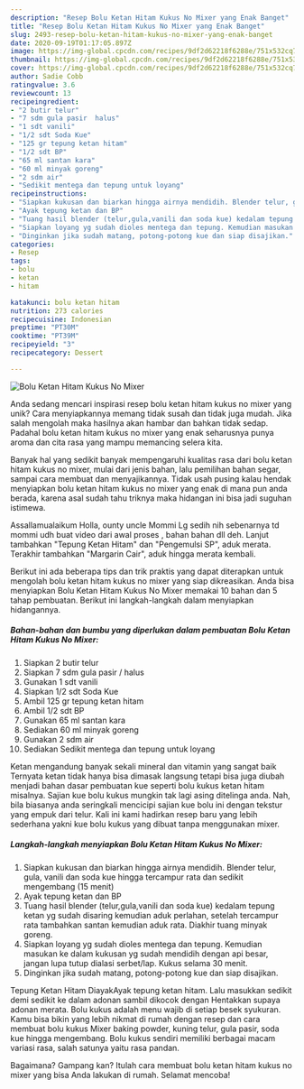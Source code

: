 ```yaml
---
description: "Resep Bolu Ketan Hitam Kukus No Mixer yang Enak Banget"
title: "Resep Bolu Ketan Hitam Kukus No Mixer yang Enak Banget"
slug: 2493-resep-bolu-ketan-hitam-kukus-no-mixer-yang-enak-banget
date: 2020-09-19T01:17:05.897Z
image: https://img-global.cpcdn.com/recipes/9df2d62218f6288e/751x532cq70/bolu-ketan-hitam-kukus-no-mixer-foto-resep-utama.jpg
thumbnail: https://img-global.cpcdn.com/recipes/9df2d62218f6288e/751x532cq70/bolu-ketan-hitam-kukus-no-mixer-foto-resep-utama.jpg
cover: https://img-global.cpcdn.com/recipes/9df2d62218f6288e/751x532cq70/bolu-ketan-hitam-kukus-no-mixer-foto-resep-utama.jpg
author: Sadie Cobb
ratingvalue: 3.6
reviewcount: 13
recipeingredient:
- "2 butir telur"
- "7 sdm gula pasir  halus"
- "1 sdt vanili"
- "1/2 sdt Soda Kue"
- "125 gr tepung ketan hitam"
- "1/2 sdt BP"
- "65 ml santan kara"
- "60 ml minyak goreng"
- "2 sdm air"
- "Sedikit mentega dan tepung untuk loyang"
recipeinstructions:
- "Siapkan kukusan dan biarkan hingga airnya mendidih. Blender telur, gula, vanili dan soda kue hingga tercampur rata dan sedikit mengembang (15 menit)"
- "Ayak tepung ketan dan BP"
- "Tuang hasil blender (telur,gula,vanili dan soda kue) kedalam tepung ketan yg sudah disaring kemudian aduk perlahan, setelah tercampur rata tambahkan santan kemudian aduk rata. Diakhir tuang minyak goreng."
- "Siapkan loyang yg sudah dioles mentega dan tepung. Kemudian masukan ke dalam kukusan yg sudah mendidih dengan api besar, jangan lupa tutup dialasi serbet/lap. Kukus selama 30 menit."
- "Dinginkan jika sudah matang, potong-potong kue dan siap disajikan."
categories:
- Resep
tags:
- bolu
- ketan
- hitam

katakunci: bolu ketan hitam 
nutrition: 273 calories
recipecuisine: Indonesian
preptime: "PT30M"
cooktime: "PT39M"
recipeyield: "3"
recipecategory: Dessert

---
```



![Bolu Ketan Hitam Kukus No Mixer](https://img-global.cpcdn.com/recipes/9df2d62218f6288e/751x532cq70/bolu-ketan-hitam-kukus-no-mixer-foto-resep-utama.jpg)

Anda sedang mencari inspirasi resep bolu ketan hitam kukus no mixer yang unik? Cara menyiapkannya memang tidak susah dan tidak juga mudah. Jika salah mengolah maka hasilnya akan hambar dan bahkan tidak sedap. Padahal bolu ketan hitam kukus no mixer yang enak seharusnya punya aroma dan cita rasa yang mampu memancing selera kita.

Banyak hal yang sedikit banyak mempengaruhi kualitas rasa dari bolu ketan hitam kukus no mixer, mulai dari jenis bahan, lalu pemilihan bahan segar, sampai cara membuat dan menyajikannya. Tidak usah pusing kalau hendak menyiapkan bolu ketan hitam kukus no mixer yang enak di mana pun anda berada, karena asal sudah tahu triknya maka hidangan ini bisa jadi suguhan istimewa.

Assallamualaikum Holla, ounty uncle Mommi Lg sedih nih sebenarnya td mommi udh buat video dari awal proses , bahan bahan dll deh. Lanjut tambahkan &#34;Tepung Ketan Hitam&#34; dan &#34;Pengemulsi SP&#34;, aduk merata. Terakhir tambahkan &#34;Margarin Cair&#34;, aduk hingga merata kembali.


Berikut ini ada beberapa tips dan trik praktis yang dapat diterapkan untuk mengolah bolu ketan hitam kukus no mixer yang siap dikreasikan. Anda bisa menyiapkan Bolu Ketan Hitam Kukus No Mixer memakai 10 bahan dan 5 tahap pembuatan. Berikut ini langkah-langkah dalam menyiapkan hidangannya.

<!--inarticleads1-->

##### Bahan-bahan dan bumbu yang diperlukan dalam pembuatan Bolu Ketan Hitam Kukus No Mixer:

1. Siapkan 2 butir telur
1. Siapkan 7 sdm gula pasir / halus
1. Gunakan 1 sdt vanili
1. Siapkan 1/2 sdt Soda Kue
1. Ambil 125 gr tepung ketan hitam
1. Ambil 1/2 sdt BP
1. Gunakan 65 ml santan kara
1. Sediakan 60 ml minyak goreng
1. Gunakan 2 sdm air
1. Sediakan Sedikit mentega dan tepung untuk loyang


Ketan mengandung banyak sekali mineral dan vitamin yang sangat baik Ternyata ketan tidak hanya bisa dimasak langsung tetapi bisa juga diubah menjadi bahan dasar pembuatan kue seperti bolu kukus ketan hitam misalnya. Sajian kue bolu kukus mungkin tak lagi asing ditelinga anda. Nah, bila biasanya anda seringkali mencicipi sajian kue bolu ini dengan tekstur yang empuk dari telur. Kali ini kami hadirkan resep baru yang lebih sederhana yakni kue bolu kukus yang dibuat tanpa menggunakan mixer. 

<!--inarticleads2-->

##### Langkah-langkah menyiapkan Bolu Ketan Hitam Kukus No Mixer:

1. Siapkan kukusan dan biarkan hingga airnya mendidih. Blender telur, gula, vanili dan soda kue hingga tercampur rata dan sedikit mengembang (15 menit)
1. Ayak tepung ketan dan BP
1. Tuang hasil blender (telur,gula,vanili dan soda kue) kedalam tepung ketan yg sudah disaring kemudian aduk perlahan, setelah tercampur rata tambahkan santan kemudian aduk rata. Diakhir tuang minyak goreng.
1. Siapkan loyang yg sudah dioles mentega dan tepung. Kemudian masukan ke dalam kukusan yg sudah mendidih dengan api besar, jangan lupa tutup dialasi serbet/lap. Kukus selama 30 menit.
1. Dinginkan jika sudah matang, potong-potong kue dan siap disajikan.


Tepung Ketan Hitam DiayakAyak tepung ketan hitam. Lalu masukkan sedikit demi sedikit ke dalam adonan sambil dikocok dengan Hentakkan supaya adonan merata. Bolu kukus adalah menu wajib di setiap besek syukuran. Kamu bisa bikin yang lebih nikmat di rumah dengan resep dan cara membuat bolu kukus Mixer baking powder, kuning telur, gula pasir, soda kue hingga mengembang. Bolu kukus sendiri memiliki berbagai macam variasi rasa, salah satunya yaitu rasa pandan. 

Bagaimana? Gampang kan? Itulah cara membuat bolu ketan hitam kukus no mixer yang bisa Anda lakukan di rumah. Selamat mencoba!
